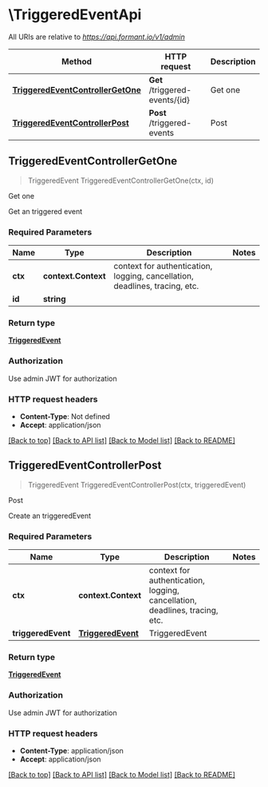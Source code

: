 # \TriggeredEventApi

All URIs are relative to *https://api.formant.io/v1/admin*

Method | HTTP request | Description
------------- | ------------- | -------------
[**TriggeredEventControllerGetOne**](TriggeredEventApi.md#TriggeredEventControllerGetOne) | **Get** /triggered-events/{id} | Get one
[**TriggeredEventControllerPost**](TriggeredEventApi.md#TriggeredEventControllerPost) | **Post** /triggered-events | Post



## TriggeredEventControllerGetOne

> TriggeredEvent TriggeredEventControllerGetOne(ctx, id)

Get one

Get an triggered event

### Required Parameters


Name | Type | Description  | Notes
------------- | ------------- | ------------- | -------------
**ctx** | **context.Context** | context for authentication, logging, cancellation, deadlines, tracing, etc.
**id** | **string**|  | 

### Return type

[**TriggeredEvent**](TriggeredEvent.md)

### Authorization

Use admin JWT for authorization

### HTTP request headers

- **Content-Type**: Not defined
- **Accept**: application/json

[[Back to top]](#) [[Back to API list]](../README.md#documentation-for-api-endpoints)
[[Back to Model list]](../README.md#documentation-for-models)
[[Back to README]](../README.md)


## TriggeredEventControllerPost

> TriggeredEvent TriggeredEventControllerPost(ctx, triggeredEvent)

Post

Create an triggeredEvent

### Required Parameters


Name | Type | Description  | Notes
------------- | ------------- | ------------- | -------------
**ctx** | **context.Context** | context for authentication, logging, cancellation, deadlines, tracing, etc.
**triggeredEvent** | [**TriggeredEvent**](TriggeredEvent.md)| TriggeredEvent | 

### Return type

[**TriggeredEvent**](TriggeredEvent.md)

### Authorization

Use admin JWT for authorization

### HTTP request headers

- **Content-Type**: application/json
- **Accept**: application/json

[[Back to top]](#) [[Back to API list]](../README.md#documentation-for-api-endpoints)
[[Back to Model list]](../README.md#documentation-for-models)
[[Back to README]](../README.md)

